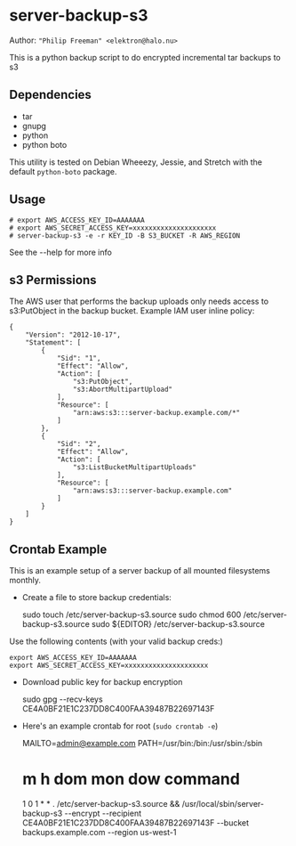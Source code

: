 # server-backup-s3

Author: `"Philip Freeman" <elektron@halo.nu>`

This is a python backup script to do encrypted incremental tar backups to s3

## Dependencies

* tar
* gnupg
* python
* python boto

This utility is tested on Debian Wheeezy, Jessie, and Stretch with the default
`python-boto` package.

## Usage

    # export AWS_ACCESS_KEY_ID=AAAAAAA
    # export AWS_SECRET_ACCESS_KEY=xxxxxxxxxxxxxxxxxxxxx
    # server-backup-s3 -e -r KEY_ID -B S3_BUCKET -R AWS_REGION

See the --help for more info

## s3 Permissions

The AWS user that performs the backup uploads only needs access to
s3:PutObject in the backup bucket. Example IAM user inline policy:

    {
        "Version": "2012-10-17",
        "Statement": [
            {
                "Sid": "1",
                "Effect": "Allow",
                "Action": [
                    "s3:PutObject",
                    "s3:AbortMultipartUpload"
                ],
                "Resource": [
                    "arn:aws:s3:::server-backup.example.com/*"
                ]
            },
            {
                "Sid": "2",
                "Effect": "Allow",
                "Action": [
                    "s3:ListBucketMultipartUploads"
                ],
                "Resource": [
                    "arn:aws:s3:::server-backup.example.com"
                ]
            }
        ]
    }

## Crontab Example

This is an example setup of a server backup of all mounted filesystems monthly.

* Create a file to store backup credentials:

    sudo touch /etc/server-backup-s3.source
    sudo chmod 600 /etc/server-backup-s3.source
    sudo ${EDITOR} /etc/server-backup-s3.source

Use the following contents (with your valid backup creds:)

    export AWS_ACCESS_KEY_ID=AAAAAAA
    export AWS_SECRET_ACCESS_KEY=xxxxxxxxxxxxxxxxxxxxx

* Download public key for backup encryption

    sudo gpg --recv-keys CE4A0BF21E1C237DD8C400FAA39487B22697143F

* Here's an example crontab for root (`sudo crontab -e`)

    MAILTO=admin@example.com
    PATH=/usr/bin:/bin:/usr/sbin:/sbin
    # m h  dom mon dow   command
    1 0 1 * * . /etc/server-backup-s3.source && /usr/local/sbin/server-backup-s3 --encrypt --recipient CE4A0BF21E1C237DD8C400FAA39487B22697143F --bucket backups.example.com --region us-west-1
